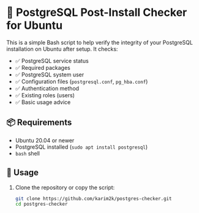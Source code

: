 # 🐘 PostgreSQL Post-Install Checker for Ubuntu

This is a simple Bash script to help verify the integrity of your PostgreSQL installation on Ubuntu after setup. It checks:

- ✅ PostgreSQL service status
- ✅ Required packages
- ✅ PostgreSQL system user
- ✅ Configuration files (`postgresql.conf`, `pg_hba.conf`)
- ✅ Authentication method
- ✅ Existing roles (users)
- ✅ Basic usage advice

## 📦 Requirements

- Ubuntu 20.04 or newer
- PostgreSQL installed (`sudo apt install postgresql`)
- `bash` shell

## 🚀 Usage

1. Clone the repository or copy the script:
   ```bash
   git clone https://github.com/karim2k/postgres-checker.git
   cd postgres-checker
